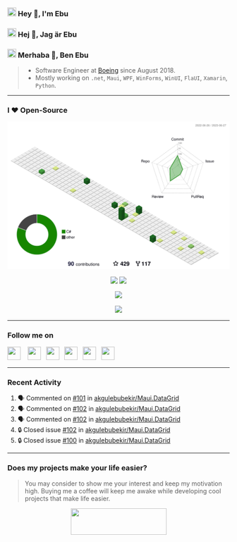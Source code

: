 ### <img src ="https://flagicons.lipis.dev/flags/4x3/gb.svg" width="20" height=20/> Hey 👋, I'm Ebu
### <img src ="https://flagicons.lipis.dev/flags/4x3/se.svg" width="20" height=20/> Hej 👋, Jag är Ebu
### <img src ="https://flagicons.lipis.dev/flags/4x3/tr.svg" width="20" height=20/> Merhaba 👋, Ben Ebu

> - Software Engineer at [Boeing](https://www.boeing.com) since August 2018.  
> - Mostly working on `.net`, `Maui`, `WPF`, `WinForms`, `WinUI`, `FlaUI`, `Xamarin`, `Python`.

---
###  I ❤ Open-Source

<picture>
  <source media="(prefers-color-scheme: dark)" srcset="https://raw.githubusercontent.com/akgulebubekir/akgulebubekir/main/profile-3d-contrib/profile-night-green.svg">
  <source media="(prefers-color-scheme: light)" srcset="https://raw.githubusercontent.com/akgulebubekir/akgulebubekir/main/profile-3d-contrib/profile-green-animate.svg">
  <img src="https://raw.githubusercontent.com/akgulebubekir/akgulebubekir/main/profile-3d-contrib/profile-green-animate.svg">
</picture>

<p align="center">
<picture>
  <source media="(prefers-color-scheme: dark)" srcset="https://github-readme-stats-git-masterrstaa-rickstaa.vercel.app/api/top-langs/?username=akgulebubekir&layout=compact&theme=tokyonight&count_private=true">
  <source media="(prefers-color-scheme: light)" srcset="https://github-readme-stats-git-masterrstaa-rickstaa.vercel.app/api/top-langs/?username=akgulebubekir&layout=compact&count_private=true">
  <img src="https://github-readme-stats-git-masterrstaa-rickstaa.vercel.app/api/top-langs/?username=akgulebubekir&layout=compact&count_private=true" height="160">
</picture>
<picture>
  <source media="(prefers-color-scheme: dark)" srcset="https://github-readme-stats-git-masterrstaa-rickstaa.vercel.app/api?username=akgulebubekir&show_icons=true&theme=tokyonight&count_private=true">
  <source media="(prefers-color-scheme: light)" srcset="https://github-readme-stats-git-masterrstaa-rickstaa.vercel.app/api?username=akgulebubekir&show_icons=true&count_private=true">
  <img src="https://github-readme-stats-git-masterrstaa-rickstaa.vercel.app/api?username=akgulebubekir&show_icons=true&count_private=true" height="160">
</picture>
</p>

<p align="center">
<picture>
  <source media="(prefers-color-scheme: dark)" srcset="https://streak-stats.demolab.com/?user=akgulebubekir&theme=dark&border_radius=40&background=FFFFFF00&sideLabels=7F7F7FBE&dates=7F7F7FBE&sideNums=7F7F7F&currStreakNum=7F7F7F%22" >
  <source media="(prefers-color-scheme: light)" srcset="https://streak-stats.demolab.com/?user=akgulebubekir&theme=light&border_radius=40&background=FFFFFF00&sideLabels=7F7F7FBE&dates=7F7F7FBE&sideNums=7F7F7F&currStreakNum=7F7F7F%22" >
  <img src="https://streak-stats.demolab.com/?user=akgulebubekir&theme=light&border_radius=40&background=FFFFFF00&sideLabels=7F7F7FBE&dates=7F7F7FBE&sideNums=7F7F7F&currStreakNum=7F7F7F%22" >
</picture>
</p>

<p align="center">
  <img src="https://komarev.com/ghpvc/?username=akgulebubekir"/>
</p>

---

### Follow me on

<a href="https://se.linkedin.com/in/ebubekir-akg%C3%BCl-533a2135" target="blank"><img src="https://cdn.simpleicons.org/linkedin/lightgray" height="30" width="30"/></a> &nbsp;&nbsp;
<a href="https://stackoverflow.com/users/1017153/eakgul" target="blank"><img src="https://cdn.simpleicons.org/stackoverflow/lightgray" height="30" width="30"/></a>&nbsp;&nbsp;
<a href="https://github.com/akgulebubekir" target="blank"><img src="https://cdn.simpleicons.org/github/lightgray" height="30" width="30"/></a>&nbsp;&nbsp;
<a href="https://twitter.com/akgulEbubekir" target="blank"><img src="https://cdn.simpleicons.org/twitter/lightgray" height="30" width="30"/></a>&nbsp;&nbsp;
<a href="https://www.thingiverse.com/eakgul/designs" target="blank"><img src="https://cdn.simpleicons.org/thingiverse/lightgray" height="30" width="30"/></a>&nbsp;&nbsp;
<a href="https://www.instagram.com/akgebu/" target="blank"><img src="https://cdn.simpleicons.org/instagram/lightgray" height="30" width="30"/></a>&nbsp;&nbsp;

---

### Recent Activity
<!--- This section will be filled by actions-->
<!--START_SECTION:activity-->
1. 🗣 Commented on [#101](https://github.com/akgulebubekir/Maui.DataGrid/issues/101) in [akgulebubekir/Maui.DataGrid](https://github.com/akgulebubekir/Maui.DataGrid)
2. 🗣 Commented on [#102](https://github.com/akgulebubekir/Maui.DataGrid/issues/102) in [akgulebubekir/Maui.DataGrid](https://github.com/akgulebubekir/Maui.DataGrid)
3. 🗣 Commented on [#102](https://github.com/akgulebubekir/Maui.DataGrid/issues/102) in [akgulebubekir/Maui.DataGrid](https://github.com/akgulebubekir/Maui.DataGrid)
4. 🔒 Closed issue [#102](https://github.com/akgulebubekir/Maui.DataGrid/issues/102) in [akgulebubekir/Maui.DataGrid](https://github.com/akgulebubekir/Maui.DataGrid)
5. 🔒 Closed issue [#100](https://github.com/akgulebubekir/Maui.DataGrid/issues/100) in [akgulebubekir/Maui.DataGrid](https://github.com/akgulebubekir/Maui.DataGrid)
<!--END_SECTION:activity-->

---

### Does my projects make your life easier?

> You may consider to show me your interest and keep my motivation high. Buying me a coffee will keep me awake while developing cool projects that make life easier.

<p align="center">
  <a href="https://www.buymeacoffee.com/akgebu" target="blank"><img src="https://www.buymeacoffee.com/assets/img/guidelines/download-assets-sm-1.svg" height="60" width="217"></a>
</p>
